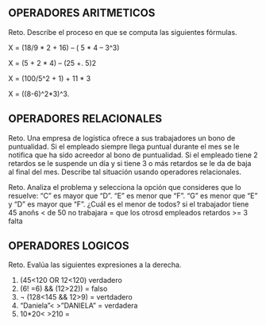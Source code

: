 ## OPERADORES ARITMETICOS
Reto. Describe el proceso en que se computa las siguientes fórmulas.

X = (18/9 * 2 + 16) – ( 5 * 4 – 3^3)

X = (5 + 2 * 4) – (25 +. 5)2

X = (100/5^2 + 1) + 11 * 3

X = ((8-6)^2*3)^3.


## OPERADORES RELACIONALES
Reto. Una empresa de logística ofrece a sus trabajadores un bono de
puntualidad. Si el empleado siempre llega puntual durante el mes se le
notifica que ha sido acreedor al bono de puntualidad. Si el empleado tiene
2 retardos se le suspende un día y si tiene 3 o más retardos se le da de
baja al final del mes. Describe tal situación usando operadores
relacionales.

Reto. Analiza el problema y selecciona la opción que consideres que lo
resuelve:
“C” es mayor que “D”. “E” es menor que “F”. “G” es menor que “E” y “D” es
mayor que “F”. ¿Cuál es el menor de todos?
si el trabajador tiene  45 anoñs  <  de 50 no trabajara  = que los otrosd empleados
retardos >= 3  falta 
## OPERADORES LOGICOS
Reto. Evalúa las siguientes expresiones a la derecha.
1) (45<120 OR 12<120) 
verdadero
2) (6! =6) && (12>22)) =
falso
4) ¬ (128<145 && 12>9) =
vertdadero
6) “Daniela”< >”DANIELA” =
verdadera
8) 10*20< >210 =
